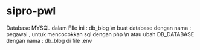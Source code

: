 ﻿# sipro-pwl

Database MYSQL dalam FIle ini : db_blog \n
buat database dengan nama : pegawai , untuk mencocokkan sql dengan php \n
atau ubah DB_DATABASE dengan nama : db_blog di file .env
